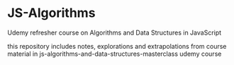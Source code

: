 # JS-Algorithms
Udemy refresher course on Algorithms and Data Structures in JavaScript

this repository includes notes, explorations and extrapolations from course material in js-algorithms-and-data-structures-masterclass udemy course
